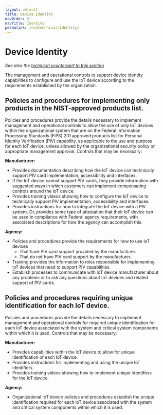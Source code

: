 ```yaml
---
layout: default
title: Device Identity
navOrder: 2
navTitle: Identity
permalink: /nontechnical/identity/
---
```


# Device Identity

_See also the [technical counterpart to this section](../_8259-Catalog/identity.md)_

The management and operational controls to support device identity capabilities to configure and use the IoT device according to the requirements established by the organization.

## Policies and procedures for implementing only products in the NIST-approved products list.

Policies and procedures provide the details necessary to implement management and operational controls to allow the use of only IoT devices within the organizational system that are on the Federal Information Processing Standards (FIPS) 201 approved products list for Personal Identity Verification (PIV) capability, as applicable to the use and purpose for each IoT device, unless allowed by the organizational security policy or appropriate management approval. Controls that may be necessary:

**Manufacturer:**

- Provides documentation describing how the IoT device can technically support PIV card implementation, accessibility and interfaces.
- If the IoT device cannot support PIV cards, they provide information with suggested ways in which customers can implement compensating controls around the IoT device.
- Provides training videos showing how to configure the IoT device to technically support PIV implementation, accessibility and interfaces.
- Provides instructions for how to integrate the IoT device with a PIV system. Or, provides some type of attestation that their IoT device can be used in compliance with Federal agency requirements, with associated descriptions for how the agency can accomplish this.

**Agency:**

- Policies and procedures provide the requirements for how to use IoT devices
  - That have PIV card support provided by the manufacturer.
  - That do not have PIV card support by the manufacturer.
- Training provides the information to roles responsible for implementing IoT devices that need to support PIV capabilities.
- Establish processes to communicate with IoT device manufacturer about any problems or to ask any questions about IoT devices and related support of PIV cards.

## Policies and procedures requiring unique identification for each IoT device.

Policies and procedures provide the details necessary to implement management and operational controls for required unique identification for each IoT device associated with the system and critical system components within which it is used. Controls that may be necessary:

**Manufacturer:**

- Provides capabilities within the IoT device to allow for unique identification of each IoT device.
- Provides instructions for implementing and using the unique IoT identifiers.
- Provides training videos showing how to implement unique identifiers for the IoT device.

**Agency:**

- Organizational IoT device policies and procedures establish the unique identification required for each IoT device associated with the system and critical system components within which it is used.

